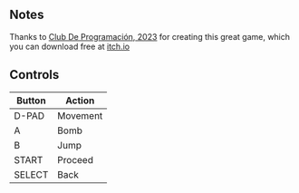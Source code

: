## Notes

Thanks to [Club De Programación, 2023](https://clubdeprogramacion.itch.io/bomberpibe) for creating this great game, which you can download free at [itch.io](https://clubdeprogramacion.itch.io/bomberpibe)


## Controls

| Button  | Action   |
| ------- | -------- |
| D-PAD   | Movement |
| A       | Bomb     |
| B       | Jump     |
| START   | Proceed  |
| SELECT  | Back     |
